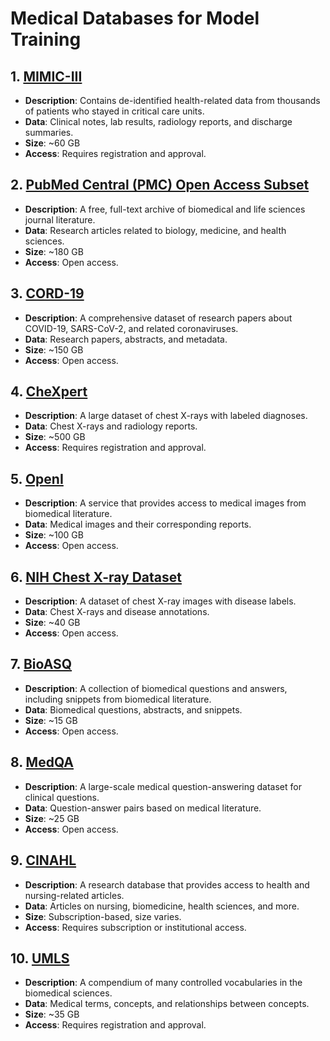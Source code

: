 # Medical Databases for Model Training

## 1. [MIMIC-III](https://physionet.org/content/mimiciii/1.4/)
- **Description**: Contains de-identified health-related data from thousands of patients who stayed in critical care units.
- **Data**: Clinical notes, lab results, radiology reports, and discharge summaries.
- **Size**: ~60 GB
- **Access**: Requires registration and approval.

## 2. [PubMed Central (PMC) Open Access Subset](https://www.ncbi.nlm.nih.gov/pmc/tools/openftlist/)
- **Description**: A free, full-text archive of biomedical and life sciences journal literature.
- **Data**: Research articles related to biology, medicine, and health sciences.
- **Size**: ~180 GB
- **Access**: Open access.

## 3. [CORD-19](https://www.semanticscholar.org/cord19)
- **Description**: A comprehensive dataset of research papers about COVID-19, SARS-CoV-2, and related coronaviruses.
- **Data**: Research papers, abstracts, and metadata.
- **Size**: ~150 GB
- **Access**: Open access.

## 4. [CheXpert](https://stanfordmlgroup.github.io/competitions/chexpert/)
- **Description**: A large dataset of chest X-rays with labeled diagnoses.
- **Data**: Chest X-rays and radiology reports.
- **Size**: ~500 GB
- **Access**: Requires registration and approval.

## 5. [OpenI](https://openi.nlm.nih.gov/)
- **Description**: A service that provides access to medical images from biomedical literature.
- **Data**: Medical images and their corresponding reports.
- **Size**: ~100 GB
- **Access**: Open access.

## 6. [NIH Chest X-ray Dataset](https://nihcc.app.box.com/v/ChestXray-NIHCC)
- **Description**: A dataset of chest X-ray images with disease labels.
- **Data**: Chest X-rays and disease annotations.
- **Size**: ~40 GB
- **Access**: Open access.

## 7. [BioASQ](http://bioasq.org/)
- **Description**: A collection of biomedical questions and answers, including snippets from biomedical literature.
- **Data**: Biomedical questions, abstracts, and snippets.
- **Size**: ~15 GB
- **Access**: Open access.

## 8. [MedQA](https://github.com/jind11/MedQA)
- **Description**: A large-scale medical question-answering dataset for clinical questions.
- **Data**: Question-answer pairs based on medical literature.
- **Size**: ~25 GB
- **Access**: Open access.

## 9. [CINAHL](https://www.ebsco.com/products/research-databases/cinahl-complete)
- **Description**: A research database that provides access to health and nursing-related articles.
- **Data**: Articles on nursing, biomedicine, health sciences, and more.
- **Size**: Subscription-based, size varies.
- **Access**: Requires subscription or institutional access.

## 10. [UMLS](https://www.nlm.nih.gov/research/umls/)
- **Description**: A compendium of many controlled vocabularies in the biomedical sciences.
- **Data**: Medical terms, concepts, and relationships between concepts.
- **Size**: ~35 GB
- **Access**: Requires registration and approval.
